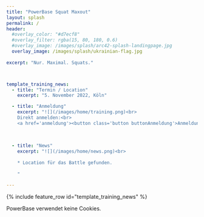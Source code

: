 ```yaml
---
title: "PowerBase Squat Maxout"
layout: splash
permalink: /
header: 
  #overlay_color: "#d7ecf8"
  #overlay_filter: rgba(15, 80, 180, 0.6)
  #overlay_image: /images/splash/arc42-splash-landingpage.jpg
  overlay_image: /images/splash/ukrainian-flag.jpg
  
excerpt: "Nur. Maximal. Squats."



template_training_news:
  - title: "Termin / Location"
    excerpt: "5. November 2022, Köln"

  - title: "Anmeldung"
    excerpt: "![](/images/home/training.png)<br>
    Direkt anmelden:<br>
    <a href='anmeldung'><button class='button buttonAnmeldung'>Anmeldung</button></a>"
  
   
    
  - title: "News"
    excerpt: "![](/images/home/news.png)<br>
    
    * Location für das Battle gefunden.
 
    "

---
```


{% include feature_row id="template_training_news" %}


PowerBase verwendet keine Cookies. 

